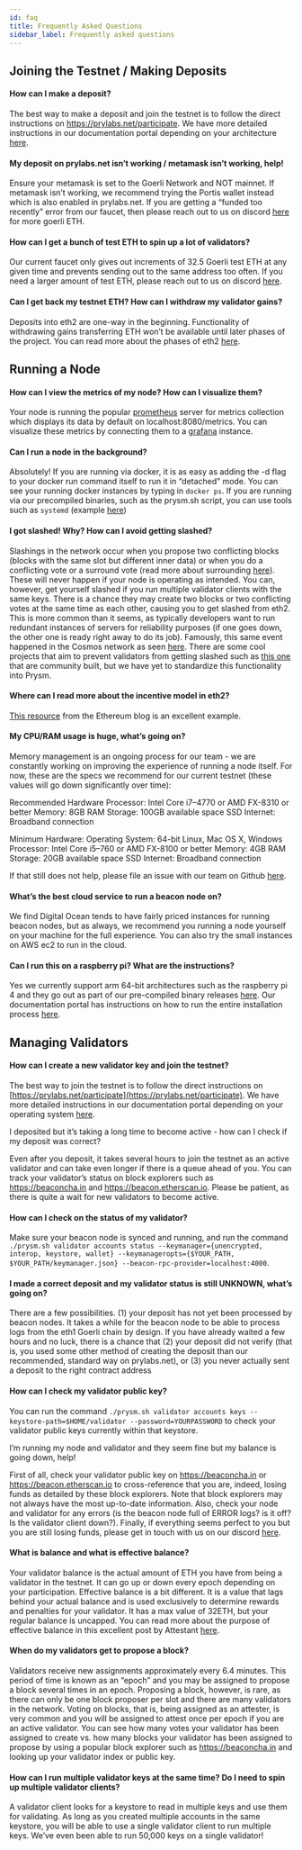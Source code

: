 ```yaml
---
id: faq
title: Frequently Asked Questions
sidebar_label: Frequently asked questions
---
```

## Joining the Testnet / Making Deposits

#### How can I make a deposit?

The best way to make a deposit and join the testnet is to follow the direct instructions on https://prylabs.net/participate. We have more detailed instructions in our documentation portal depending on your architecture [here](https://docs.prylabs.network/docs/install/lin/activating-a-validator/).

#### My deposit on prylabs.net isn’t working / metamask isn’t working, help!

Ensure your metamask is set to the Goerli Network and NOT mainnet. If metamask isn’t working, we recommend trying the Portis wallet instead which is also enabled in prylabs.net. If you are getting a “funded too recently” error from our faucet, then please reach out to us on discord [here](https://discord.gg/CTYGPUJ) for more goerli ETH.

#### How can I get a bunch of test ETH to spin up a lot of validators?

Our current faucet only gives out increments of 32.5 Goerli test ETH at any given time and prevents sending out to the same address too often. If you need a larger amount of test ETH, please reach out to us on discord [here](https://discord.gg/CTYGPUJ).

#### Can I get back my testnet ETH? How can I withdraw my validator gains?

Deposits into eth2 are one-way in the beginning. Functionality of withdrawing gains transferring ETH won’t be available until later phases of the project. You can read more about the phases of eth2 [here](https://docs.ethhub.io/ethereum-roadmap/ethereum-2.0/eth-2.0-phases/).

## Running a Node

#### How can I view the metrics of my node? How can I visualize them?

Your node is running the popular [prometheus](https://prometheus.io/) server for metrics collection which displays its data by default on localhost:8080/metrics. You can visualize these metrics by connecting them to a [grafana](https://grafana.com/) instance.

#### Can I run a node in the background?

Absolutely! If you are running via docker, it is as easy as adding the -d flag to your docker run command itself to run it in “detached” mode. You can see your running docker instances by typing in `docker ps`. If you are running via our precompiled binaries, such as the prysm.sh script, you can use tools such as `systemd` (example [here](https://paulgorman.org/technical/blog/20171121184114.html))

#### I got slashed! Why? How can I avoid getting slashed?

Slashings in the network occur when you propose two conflicting blocks (blocks with the same slot but different inner data) or when you do a conflicting vote or a surround vote (read more about surrounding [here](https://blog.ethereum.org/2020/01/13/validated-staking-on-eth2-1-incentives/)). These will never happen if your node is operating as intended. You can, however, get yourself slashed if you run multiple validator clients with the same keys. There is a chance they may create two blocks or two conflicting votes at the same time as each other, causing you to get slashed from eth2. This is more common than it seems, as typically developers want to run redundant instances of servers for reliability purposes (if one goes down, the other one is ready right away to do its job). Famously, this same event happened in the Cosmos network as seen [here](https://twitter.com/zmanian/status/1145072296723275776?lang=en). There are some cool projects that aim to prevent validators from getting slashed such as [this one](https://devpost.com/software/eth-2-0-validator-protection) that are community built, but we have yet to standardize this functionality into Prysm.

#### Where can I read more about the incentive model in eth2?

[This resource](https://blog.ethereum.org/2020/01/13/validated-staking-on-eth2-1-incentives/) from the Ethereum blog is an excellent example.

#### My CPU/RAM usage is huge, what’s going on?

Memory management is an ongoing process for our team - we are constantly working on improving the experience of running a node itself. For now, these are the specs we recommend for our current testnet (these values will go down significantly over time):

Recommended Hardware
Processor: Intel Core i7–4770 or AMD FX-8310 or better
Memory: 8GB RAM
Storage: 100GB available space SSD
Internet: Broadband connection

Minimum Hardware:
Operating System: 64-bit Linux, Mac OS X, Windows
Processor: Intel Core i5–760 or AMD FX-8100 or better
Memory: 4GB RAM
Storage: 20GB available space SSD
Internet: Broadband connection

If that still does not help, please file an issue with our team on Github [here](https://github.com/prysmaticlabs/prysm/issues/new?template=bug_report.md).

#### What’s the best cloud service to run a beacon node on?

We find Digital Ocean tends to have fairly priced instances for running beacon nodes, but as always, we recommend you running a node yourself on your machine for the full experience. You can also try the small instances on AWS ec2 to run in the cloud.

#### Can I run this on a raspberry pi? What are the instructions?

Yes we currently support arm 64-bit architectures such as the raspberry pi 4 and they go out as part of our pre-compiled binary releases [here](https://github.com/prysmaticlabs/prysm/releases). Our documentation portal has instructions on how to run the entire installation process [here](https://docs.prylabs.network/docs/install/arm/).

## Managing Validators

#### How can I create a new validator key and join the testnet?

The best way to join the testnet is to follow the direct instructions on [https://prylabs.net/participate](https://prylabs.net/participate). We have more detailed instructions in our documentation portal depending on your operating system [here](https://docs.prylabs.network/docs/install/lin/activating-a-validator/).

I deposited but it’s taking a long time to become active - how can I check if my deposit was correct?

Even after you deposit, it takes several hours to join the testnet as an active validator and can take even longer if there is a queue ahead of you. You can track your validator’s status on block explorers such as https://beaconcha.in and https://beacon.etherscan.io. Please be patient, as there is quite a wait for new validators to become active.

#### How can I check on the status of my validator?

Make sure your beacon node is synced and running, and run the command
`./prysm.sh validator accounts status --keymanager={unencrypted, interop, keystore, wallet} --keymanageropts={$YOUR_PATH, $YOUR_PATH/keymanager.json} --beacon-rpc-provider=localhost:4000`.


#### I made a correct deposit and my validator status is still UNKNOWN, what’s going on?

There are a few possibilities. (1) your deposit has not yet been processed by beacon nodes. It takes a while for the beacon node to be able to process logs from the eth1 Goerli chain by design. If you have already waited a few hours and no luck, there is a chance that (2) your deposit did not verify (that is, you used some other method of creating the deposit than our recommended, standard way on prylabs.net), or (3) you never actually sent a deposit to the right contract address

#### How can I check my validator public key?

You can run the command `./prysm.sh validator accounts keys --keystore-path=$HOME/validator --password=YOURPASSWORD` to check your validator public keys currently within that keystore.

I’m running my node and validator and they seem fine but my balance is going down, help!

First of all, check your validator public key on https://beaconcha.in or https://beacon.etherscan.io to cross-reference that you are, indeed, losing funds as detailed by these block explorers. Note that block explorers may not always have the most up-to-date information. Also, check your node and validator for any errors (is the beacon node full of ERROR logs? is it off? Is the validator client down?). Finally, if everything seems perfect to you but you are still losing funds, please get in touch with us on our discord [here](https://discord.gg/CTYGPUJ).

#### What is balance and what is effective balance?

Your validator balance is the actual amount of ETH you have from being a validator in the testnet. It can go up or down every epoch depending on your participation. Effective balance is a bit different. It is a value that lags behind your actual balance and is used exclusively to determine rewards and penalties for your validator. It has a max value of 32ETH, but your regular balance is uncapped. You can read more about the purpose of effective balance in this excellent post by Attestant [here](https://www.attestant.io/posts/understanding-validator-effective-balance/).

#### When do my validators get to propose a block?

Validators receive new assignments approximately every 6.4 minutes. This period of time is known as an “epoch” and you may be assigned to propose a block several times in an epoch. Proposing a block, however, is rare, as there can only be one block proposer per slot and there are many validators in the network. Voting on blocks, that is, being assigned as an attester, is very common and you will be assigned to attest once per epoch if you are an active validator. You can see how many votes your validator has been assigned to create vs. how many blocks your validator has been assigned to propose by using a popular block explorer such as https://beaconcha.in and looking up your validator index or public key.

#### How can I run multiple validator keys at the same time? Do I need to spin up multiple validator clients?

A validator client looks for a keystore to read in multiple keys and use them for validating. As long as you created multiple accounts in the same keystore, you will be able to use a single validator client to run multiple keys. We’ve even been able to run 50,000 keys on a single validator!

